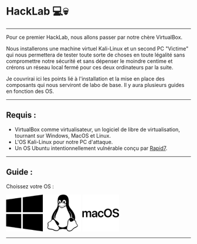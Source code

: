 # HackLab 💻💀
__________________________
Pour ce premier HackLab, nous allons passer par notre chère VirtualBox. 

Nous installerons une machine virtuel Kali-Linux et un second PC "Victime" qui nous permettera de tester toute sorte de choses en toute légalité sans compromettre notre sécurité et sans dépenser le moindre centime et crérons un réseau local fermé pour ces deux ordinateurs par la suite.

Je couvrirai ici les points lié à l'installation et la mise en place des composants qui nous serviront de labo de base. Il y aura plusieurs guides en fonction des OS.

__________________________________
## Requis :
- VirtualBox comme virtualisateur, un logiciel de libre de virtualisation, tournant sur Windows, MacOS et Linux.
- L'OS Kali-Linux pour notre PC d'attaque. 
- Un OS Ubuntu intentionnellement vulnérable conçu par [Rapid7](https://www.rapid7.com/).
__________________________________
## Guide :
Choissez votre OS :

[<img width="100px" src="https://github.com/Miiraak/HackLab/blob/main/images/windows_logo.png">](https://github.com/Miiraak/HackLab/blob/main/Guides/Windows.md) [<img width="100px" src="https://github.com/Miiraak/HackLab/blob/main/images/linux_logo.png">](https://github.com/Miiraak/HackLab/blob/main/Guides/Linux.md) [<img width="100px" src="https://github.com/Miiraak/HackLab/blob/main/images/macos_logo.png">](https://github.com/Miiraak/HackLab/blob/main/Guides/macOS.md)
__________________________________
